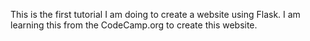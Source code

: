 This is the first tutorial I am doing to create a website using Flask.
I am learning this from the CodeCamp.org to create this website.
